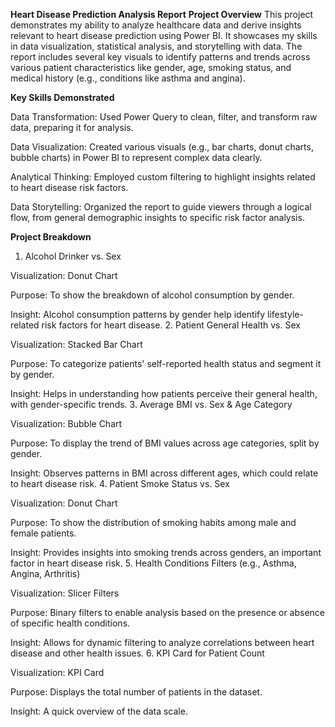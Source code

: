 **Heart Disease Prediction Analysis Report**
**Project Overview**
This project demonstrates my ability to analyze healthcare data and derive insights relevant to heart disease prediction using Power BI. It showcases my skills in data visualization, statistical analysis, and storytelling with data. The report includes several key visuals to identify patterns and trends across various patient characteristics like gender, age, smoking status, and medical history (e.g., conditions like asthma and angina).

**Key Skills Demonstrated**

Data Transformation: Used Power Query to clean, filter, and transform raw data, preparing it for analysis.

Data Visualization: Created various visuals (e.g., bar charts, donut charts, bubble charts) in Power BI to represent complex data clearly.

Analytical Thinking: Employed custom filtering to highlight insights related to heart disease risk factors.

Data Storytelling: Organized the report to guide viewers through a logical flow, from general demographic insights to specific risk factor analysis.

**Project Breakdown**
1. Alcohol Drinker vs. Sex

Visualization: Donut Chart

Purpose: To show the breakdown of alcohol consumption by gender.

Insight: Alcohol consumption patterns by gender help identify lifestyle-related risk factors for heart disease.
2. Patient General Health vs. Sex

Visualization: Stacked Bar Chart

Purpose: To categorize patients' self-reported health status and segment it by gender.

Insight: Helps in understanding how patients perceive their general health, with gender-specific trends.
3. Average BMI vs. Sex & Age Category

Visualization: Bubble Chart

Purpose: To display the trend of BMI values across age categories, split by gender.

Insight: Observes patterns in BMI across different ages, which could relate to heart disease risk.
4. Patient Smoke Status vs. Sex

Visualization: Donut Chart

Purpose: To show the distribution of smoking habits among male and female patients.

Insight: Provides insights into smoking trends across genders, an important factor in heart disease risk.
5. Health Conditions Filters (e.g., Asthma, Angina, Arthritis)

Visualization: Slicer Filters

Purpose: Binary filters to enable analysis based on the presence or absence of specific health conditions.

Insight: Allows for dynamic filtering to analyze correlations between heart disease and other health issues.
6. KPI Card for Patient Count

Visualization: KPI Card

Purpose: Displays the total number of patients in the dataset.

Insight: A quick overview of the data scale.
